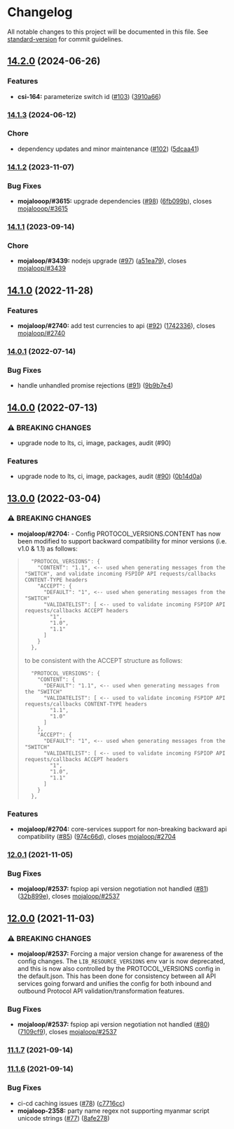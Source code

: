 # Changelog

All notable changes to this project will be documented in this file. See [standard-version](https://github.com/conventional-changelog/standard-version) for commit guidelines.

## [14.2.0](https://github.com/mojaloop/transaction-requests-service/compare/v14.1.3...v14.2.0) (2024-06-26)


### Features

* **csi-164:** parameterize switch id ([#103](https://github.com/mojaloop/transaction-requests-service/issues/103)) ([3910a66](https://github.com/mojaloop/transaction-requests-service/commit/3910a66c5512bba003140579d6a33a7d893d11d7))

### [14.1.3](https://github.com/mojaloop/transaction-requests-service/compare/v14.1.2...v14.1.3) (2024-06-12)


### Chore

* dependency updates and minor maintenance ([#102](https://github.com/mojaloop/transaction-requests-service/issues/102)) ([5dcaa41](https://github.com/mojaloop/transaction-requests-service/commit/5dcaa419b9adba10a3956996b7e72272b5672eec))

### [14.1.2](https://github.com/mojaloop/transaction-requests-service/compare/v14.1.1...v14.1.2) (2023-11-07)


### Bug Fixes

* **mojalooop/#3615:** upgrade dependencies ([#98](https://github.com/mojaloop/transaction-requests-service/issues/98)) ([6fb099b](https://github.com/mojaloop/transaction-requests-service/commit/6fb099b98a544c866a4cde25614edeecaddb1675)), closes [mojalooop/#3615](https://github.com/mojalooop/transaction-requests-service/issues/3615)

### [14.1.1](https://github.com/mojaloop/transaction-requests-service/compare/v14.1.0...v14.1.1) (2023-09-14)


### Chore

* **mojaloop/#3439:** nodejs upgrade ([#97](https://github.com/mojaloop/transaction-requests-service/issues/97)) ([a51ea79](https://github.com/mojaloop/transaction-requests-service/commit/a51ea79b8e7cd102190a0ee5fc49eb05b810a194)), closes [mojaloop/#3439](https://github.com/mojaloop/project/issues/3439)

## [14.1.0](https://github.com/mojaloop/transaction-requests-service/compare/v14.0.1...v14.1.0) (2022-11-28)


### Features

* **mojaloop/#2740:** add test currencies to api ([#92](https://github.com/mojaloop/transaction-requests-service/issues/92)) ([1742336](https://github.com/mojaloop/transaction-requests-service/commit/1742336e059a0c401892470c8f91f5ddf5687bff)), closes [mojaloop/#2740](https://github.com/mojaloop/project/issues/2740)

### [14.0.1](https://github.com/mojaloop/transaction-requests-service/compare/v14.0.0...v14.0.1) (2022-07-14)


### Bug Fixes

* handle unhandled promise rejections ([#91](https://github.com/mojaloop/transaction-requests-service/issues/91)) ([9b9b7e4](https://github.com/mojaloop/transaction-requests-service/commit/9b9b7e4e54db84d4928be8cf768b0c386d049067))

## [14.0.0](https://github.com/mojaloop/transaction-requests-service/compare/v13.0.0...v14.0.0) (2022-07-13)


### ⚠ BREAKING CHANGES

* upgrade node to lts, ci, image, packages, audit (#90)

### Features

* upgrade node to lts, ci, image, packages, audit ([#90](https://github.com/mojaloop/transaction-requests-service/issues/90)) ([0b14d0a](https://github.com/mojaloop/transaction-requests-service/commit/0b14d0ad19d64924a4aba6892afd8e893579db33))

## [13.0.0](https://github.com/mojaloop/transaction-requests-service/compare/v12.0.1...v13.0.0) (2022-03-04)


### ⚠ BREAKING CHANGES

* **mojaloop/#2704:** - Config PROTOCOL_VERSIONS.CONTENT has now been modified to support backward compatibility for minor versions (i.e. v1.0 & 1.1) as follows:

> ```
>   "PROTOCOL_VERSIONS": {
>     "CONTENT": "1.1", <-- used when generating messages from the "SWITCH", and validate incoming FSPIOP API requests/callbacks CONTENT-TYPE headers
>     "ACCEPT": {
>       "DEFAULT": "1", <-- used when generating messages from the "SWITCH"
>       "VALIDATELIST": [ <-- used to validate incoming FSPIOP API requests/callbacks ACCEPT headers
>         "1",
>         "1.0",
>         "1.1"
>       ]
>     }
>   },
> ```
> 
> to be consistent with the ACCEPT structure as follows:
> 
> ```
>   "PROTOCOL_VERSIONS": {
>     "CONTENT": {
>       "DEFAULT": "1.1", <-- used when generating messages from the "SWITCH"
>       "VALIDATELIST": [ <-- used to validate incoming FSPIOP API requests/callbacks CONTENT-TYPE headers
>         "1.1",
>         "1.0"
>       ]
>     },
>     "ACCEPT": {
>       "DEFAULT": "1", <-- used when generating messages from the "SWITCH"
>       "VALIDATELIST": [ <-- used to validate incoming FSPIOP API requests/callbacks ACCEPT headers
>         "1",
>         "1.0",
>         "1.1"
>       ]
>     }
>   },
> ```

### Features

* **mojaloop/#2704:** core-services support for non-breaking backward api compatibility ([#85](https://github.com/mojaloop/transaction-requests-service/issues/85)) ([974c66d](https://github.com/mojaloop/transaction-requests-service/commit/974c66d517bc0e6becb6fe3c340dfe0b5eca303e)), closes [mojaloop/#2704](https://github.com/mojaloop/project/issues/2704)

### [12.0.1](https://github.com/mojaloop/transaction-requests-service/compare/v12.0.0...v12.0.1) (2021-11-05)


### Bug Fixes

* **mojaloop/#2537:** fspiop api version negotiation not handled ([#81](https://github.com/mojaloop/transaction-requests-service/issues/81)) ([32b899e](https://github.com/mojaloop/transaction-requests-service/commit/32b899e3784d72b3aa452d09e9f2bfc044fe0aa8)), closes [mojaloop/#2537](https://github.com/mojaloop/project/issues/2537)

## [12.0.0](https://github.com/mojaloop/transaction-requests-service/compare/v11.1.7...v12.0.0) (2021-11-03)


### ⚠ BREAKING CHANGES

* **mojaloop/#2537:** Forcing a major version change for awareness of the config changes. The `LIB_RESOURCE_VERSIONS` env var is now deprecated, and this is now also controlled by the PROTOCOL_VERSIONS config in the default.json. This has been done for consistency between all API services going forward and unifies the config for both inbound and outbound Protocol API validation/transformation features.

### Bug Fixes

* **mojaloop/#2537:** fspiop api version negotiation not handled ([#80](https://github.com/mojaloop/transaction-requests-service/issues/80)) ([7109cf9](https://github.com/mojaloop/transaction-requests-service/commit/7109cf9fe3fe773b048da0bf5772172ff9dd438c)), closes [mojaloop/#2537](https://github.com/mojaloop/project/issues/2537)

### [11.1.7](https://github.com/mojaloop/transaction-requests-service/compare/v11.1.6...v11.1.7) (2021-09-14)

### [11.1.6](https://github.com/mojaloop/transaction-requests-service/compare/v11.1.5...v11.1.6) (2021-09-14)


### Bug Fixes

* ci-cd caching issues ([#78](https://github.com/mojaloop/transaction-requests-service/issues/78)) ([c7716cc](https://github.com/mojaloop/transaction-requests-service/commit/c7716cca1acb96ab6a4fc64af5ce8bec47d434d3))
* **mojaloop-2358:** party name regex not supporting myanmar script unicode strings ([#77](https://github.com/mojaloop/transaction-requests-service/issues/77)) ([8afe278](https://github.com/mojaloop/transaction-requests-service/commit/8afe278ebf4366937ca777e1a9876a89b8cf7483))

